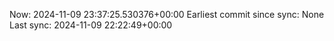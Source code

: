 Now: 2024-11-09 23:37:25.530376+00:00 Earliest commit since sync: None Last sync: 2024-11-09 22:22:49+00:00
